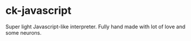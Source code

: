 ck-javascript
=============

Super light Javascript-like interpreter. Fully hand made with lot of love and some neurons.